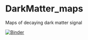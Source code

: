 # DarkMatter_maps
Maps of decaying dark matter signal

[![Binder](https://mybinder.org/badge_logo.svg)](https://mybinder.org/v2/gh/andriineronov/DarkMatter_maps/master)
